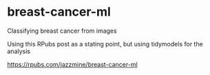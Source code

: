 # breast-cancer-ml
Classifying breast cancer from images

Using this RPubs post as a stating point, but using tidymodels for the analysis

https://rpubs.com/jazzmine/breast-cancer-ml
